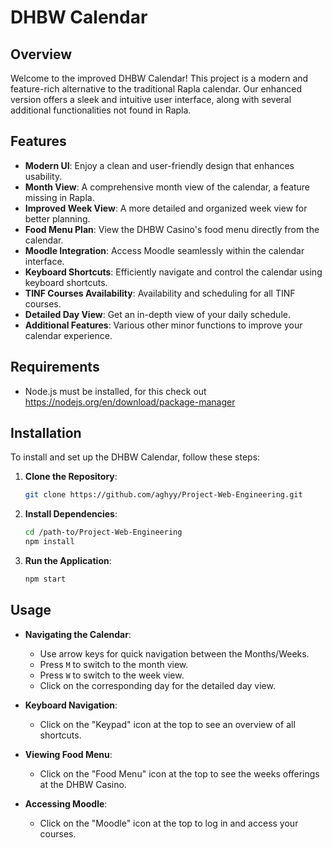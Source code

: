 # DHBW Calendar

## Overview
Welcome to the improved DHBW Calendar! This project is a modern and feature-rich alternative to the traditional Rapla calendar. Our enhanced version offers a sleek and intuitive user interface, along with several additional functionalities not found in Rapla.

## Features
- **Modern UI**: Enjoy a clean and user-friendly design that enhances usability.
- **Month View**: A comprehensive month view of the calendar, a feature missing in Rapla.
- **Improved Week View**: A more detailed and organized week view for better planning.
- **Food Menu Plan**: View the DHBW Casino's food menu directly from the calendar.
- **Moodle Integration**: Access Moodle seamlessly within the calendar interface.
- **Keyboard Shortcuts**: Efficiently navigate and control the calendar using keyboard shortcuts.
- **TINF Courses Availability**: Availability and scheduling for all TINF courses.
- **Detailed Day View**: Get an in-depth view of your daily schedule.
- **Additional Features**: Various other minor functions to improve your calendar experience.

## Requirements
- Node.js must be installed, for this check out https://nodejs.org/en/download/package-manager

## Installation
To install and set up the DHBW Calendar, follow these steps:

1. **Clone the Repository**:
    ```bash
    git clone https://github.com/aghyy/Project-Web-Engineering.git
    ```
2. **Install Dependencies**:
    ```bash
    cd /path-to/Project-Web-Engineering
    npm install
    ```

3. **Run the Application**:
    ```bash
    npm start
    ```

## Usage
- **Navigating the Calendar**:
  - Use arrow keys for quick navigation between the Months/Weeks.
  - Press `M` to switch to the month view.
  - Press `W` to switch to the week view.
  - Click on the corresponding day for the detailed day view.

- **Keyboard Navigation**:
  - Click on the "Keypad" icon at the top to see an overview of all shortcuts.

- **Viewing Food Menu**:
  - Click on the "Food Menu" icon at the top to see the weeks offerings at the DHBW Casino.

- **Accessing Moodle**:
  - Click on the "Moodle" icon at the top to log in and access your courses.